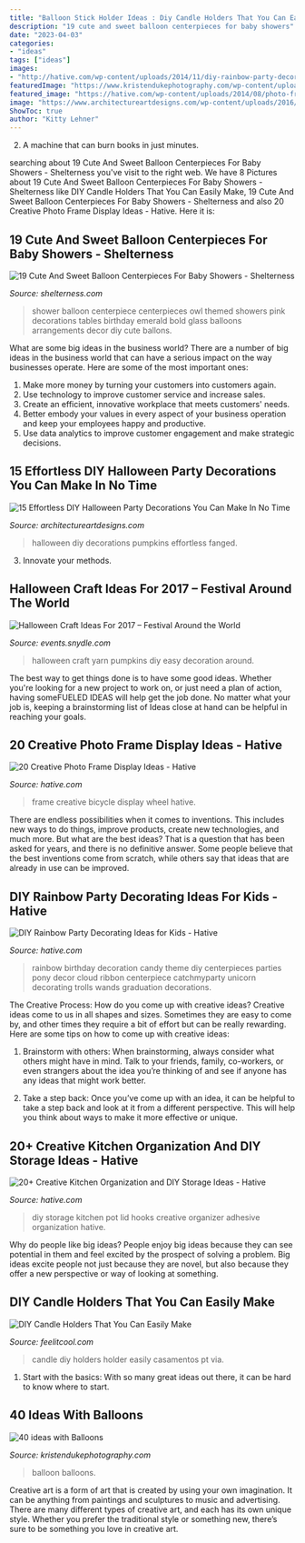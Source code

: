 ```yaml
---
title: "Balloon Stick Holder Ideas : Diy Candle Holders That You Can Easily Make"
description: "19 cute and sweet balloon centerpieces for baby showers"
date: "2023-04-03"
categories:
- "ideas"
tags: ["ideas"]
images:
- "http://hative.com/wp-content/uploads/2014/11/diy-rainbow-party-decorating-ideas/4-candy-decoration.jpg"
featuredImage: "https://www.kristendukephotography.com/wp-content/uploads/2014/07/balloon-photography-with-children.jpg"
featured_image: "https://hative.com/wp-content/uploads/2014/08/photo-frame-ideas/3-old-bicycle-wheel-picture-frame.jpg"
image: "https://www.architectureartdesigns.com/wp-content/uploads/2016/10/15-Effortless-DIY-Halloween-Party-Decorations-You-Can-Make-In-No-Time-8.jpg"
ShowToc: true
author: "Kitty Lehner"
---
```



2. A machine that can burn books in just minutes.

	

		
searching about 19 Cute And Sweet Balloon Centerpieces For Baby Showers - Shelterness you've visit to the right web. We have 8 Pictures about 19 Cute And Sweet Balloon Centerpieces For Baby Showers - Shelterness like DIY Candle Holders That You Can Easily Make, 19 Cute And Sweet Balloon Centerpieces For Baby Showers - Shelterness and also 20 Creative Photo Frame Display Ideas - Hative. Here it is:
		
    
## 19 Cute And Sweet Balloon Centerpieces For Baby Showers - Shelterness

<img loading=lazy src="http://i.shelterness.com/2017/03/11-a-bold-emerald-balloon-centerpiece-with-a-pink-owl.jpg" onerror="this.onerror=null;this.src='https://tse1.mm.bing.net/th?id=OIP.3XxCc3FcaFbCaVzswno14QHaJ4&amp;pid=15.1';" alt="19 Cute And Sweet Balloon Centerpieces For Baby Showers - Shelterness">

_Source: shelterness.com_

>shower balloon centerpiece centerpieces owl themed showers pink decorations tables birthday emerald bold glass balloons arrangements decor diy cute ballons. 

	

What are some big ideas in the business world?
There are a number of big ideas in the business world that can have a serious impact on the way businesses operate. Here are some of the most important ones: 
1. Make more money by turning your customers into customers again.
2. Use technology to improve customer service and increase sales.
3. Create an efficient, innovative workplace that meets customers' needs.
4. Better embody your values in every aspect of your business operation and keep your employees happy and productive.
5. Use data analytics to improve customer engagement and make strategic decisions.

    
## 15 Effortless DIY Halloween Party Decorations You Can Make In No Time

<img loading=lazy src="https://www.architectureartdesigns.com/wp-content/uploads/2016/10/15-Effortless-DIY-Halloween-Party-Decorations-You-Can-Make-In-No-Time-8.jpg" onerror="this.onerror=null;this.src='https://tse1.mm.bing.net/th?id=OIP.NYRIyB_sxEIaNhM4_Vv5aQHaJQ&amp;pid=15.1';" alt="15 Effortless DIY Halloween Party Decorations You Can Make In No Time">

_Source: architectureartdesigns.com_

>halloween diy decorations pumpkins effortless fanged. 

	

3. Innovate your methods.

    
## Halloween Craft Ideas For 2017 – Festival Around The World

<img loading=lazy src="https://events.snydle.com/files/2017/06/Halloween-Craft-Ideas-For-2017-1.jpg" onerror="this.onerror=null;this.src='https://tse1.mm.bing.net/th?id=OIP.PuhOYCM8Hsvc4PUmHeUtdQHaLH&amp;pid=15.1';" alt="Halloween Craft Ideas For 2017 – Festival Around the World">

_Source: events.snydle.com_

>halloween craft yarn pumpkins diy easy decoration around. 

	

The best way to get things done is to have some good ideas. Whether you're looking for a new project to work on, or just need a plan of action, having someFUELED IDEAS will help get the job done. No matter what your job is, keeping a brainstorming list of Ideas close at hand can be helpful in reaching your goals.

    
## 20 Creative Photo Frame Display Ideas - Hative

<img loading=lazy src="https://hative.com/wp-content/uploads/2014/08/photo-frame-ideas/3-old-bicycle-wheel-picture-frame.jpg" onerror="this.onerror=null;this.src='https://tse4.mm.bing.net/th?id=OIP.QyZsiE05i92D8r2mBE-bhQHaJ6&amp;pid=15.1';" alt="20 Creative Photo Frame Display Ideas - Hative">

_Source: hative.com_

>frame creative bicycle display wheel hative. 

	

There are endless possibilities when it comes to inventions. This includes new ways to do things, improve products, create new technologies, and much more. But what are the best ideas? That is a question that has been asked for years, and there is no definitive answer. Some people believe that the best inventions come from scratch, while others say that ideas that are already in use can be improved.

    
## DIY Rainbow Party Decorating Ideas For Kids - Hative

<img loading=lazy src="http://hative.com/wp-content/uploads/2014/11/diy-rainbow-party-decorating-ideas/4-candy-decoration.jpg" onerror="this.onerror=null;this.src='https://tse4.mm.bing.net/th?id=OIP.GfTxgQhCKywEmuWykiSTCAHaLG&amp;pid=15.1';" alt="DIY Rainbow Party Decorating Ideas for Kids - Hative">

_Source: hative.com_

>rainbow birthday decoration candy theme diy centerpieces parties pony decor cloud ribbon centerpiece catchmyparty unicorn decorating trolls wands graduation decorations. 

	

The Creative Process: How do you come up with creative ideas?
Creative ideas come to us in all shapes and sizes. Sometimes they are easy to come by, and other times they require a bit of effort but can be really rewarding. Here are some tips on how to come up with creative ideas:
1. Brainstorm with others: When brainstorming, always consider what others might have in mind. Talk to your friends, family, co-workers, or even strangers about the idea you’re thinking of and see if anyone has any ideas that might work better.

2. Take a step back: Once you’ve come up with an idea, it can be helpful to take a step back and look at it from a different perspective. This will help you think about ways to make it more effective or unique.


    
## 20+ Creative Kitchen Organization And DIY Storage Ideas - Hative

<img loading=lazy src="https://hative.com/wp-content/uploads/2017/04/kitchen-storage/27-kitchen-storage-diy-ideas.jpg" onerror="this.onerror=null;this.src='https://tse4.mm.bing.net/th?id=OIP.WsABP_zMWr1gMM4abqPj5AHaRX&amp;pid=15.1';" alt="20+ Creative Kitchen Organization and DIY Storage Ideas - Hative">

_Source: hative.com_

>diy storage kitchen pot lid hooks creative organizer adhesive organization hative. 

	

Why do people like big ideas?
People enjoy big ideas because they can see potential in them and feel excited by the prospect of solving a problem. Big ideas excite people not just because they are novel, but also because they offer a new perspective or way of looking at something.

    
## DIY Candle Holders That You Can Easily Make

<img loading=lazy src="http://feelitcool.com/wp-content/uploads/2016/09/diy-candle-holders2.jpg" onerror="this.onerror=null;this.src='https://tse4.mm.bing.net/th?id=OIP.FRDHcMjvYHc1L90vlqbOYgHaMP&amp;pid=15.1';" alt="DIY Candle Holders That You Can Easily Make">

_Source: feelitcool.com_

>candle diy holders holder easily casamentos pt via. 

	

1. Start with the basics: With so many great ideas out there, it can be hard to know where to start.

    
## 40 Ideas With Balloons

<img loading=lazy src="https://www.kristendukephotography.com/wp-content/uploads/2014/07/balloon-photography-with-children.jpg" onerror="this.onerror=null;this.src='https://tse2.mm.bing.net/th?id=OIP.us6LdMisbGPDE_twhTYFrAHaLZ&amp;pid=15.1';" alt="40 ideas with Balloons">

_Source: kristendukephotography.com_

>balloon balloons. 

	

Creative art is a form of art that is created by using your own imagination. It can be anything from paintings and sculptures to music and advertising. There are many different types of creative art, and each has its own unique style. Whether you prefer the traditional style or something new, there’s sure to be something you love in creative art.

